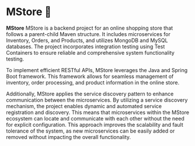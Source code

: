 # MStore 🛒
<b>MStore</b> MStore is a backend project for an online shopping store that follows a parent-child Maven structure. It includes microservices for Inventory, Orders, and Products, and utilizes MongoDB and MySQL databases. The project incorporates integration testing using Test Containers to ensure reliable and comprehensive system functionality testing.

To implement efficient RESTful APIs, MStore leverages the Java and Spring Boot framework. This framework allows for seamless management of inventory, order processing, and product information in the online store.

Additionally, MStore applies the service discovery pattern to enhance communication between the microservices. By utilizing a service discovery mechanism, the project enables dynamic and automated service registration and discovery. This means that microservices within the MStore ecosystem can locate and communicate with each other without the need for explicit configuration. This approach improves the scalability and fault tolerance of the system, as new microservices can be easily added or removed without impacting the overall functionality.
